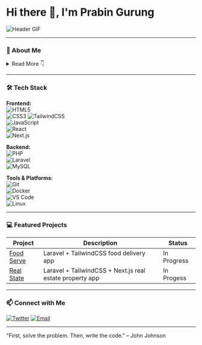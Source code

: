 # Hi there 👋, I'm Prabin Gurung

![Header GIF](https://media0.giphy.com/media/v1.Y2lkPTc5MGI3NjExaWd2YWJvNXl1cGxodWt1a3lyZ2ZoMHNobnQ1dzJsYWNxb2I2NnNsNCZlcD12MV9pbnRlcm5hbF9naWZfYnlfaWQmY3Q9Zw/Basrh159dGwKY/giphy.gif)

---

### 🌱 About Me

<details>
  <summary class="cursor-pointer hover:text-indigo-600">Read More 👇</summary>

-   🔭 Currently working on **Laravel & React projects**
-   🌱 Learning **Next.js, TailwindCSS, and Docker**
-   👯 Open to collaborating on **open source projects**
-   💬 Ask me about **JavaScript, PHP, TailwindCSS, and Web Development**
-   📫 Reach me: [Email](mailto:devgrgprabin@gmail.com)
</details>

---

### 🛠️ Tech Stack

**Frontend:**  
![HTML5](https://img.shields.io/badge/HTML5-E34F26?style=for-the-badge&logo=html5&logoColor=white)  
![CSS3](https://img.shields.io/badge/CSS3-1572B6?style=for-the-badge&logo=css3&logoColor=white)
![TailwindCSS](https://img.shields.io/badge/TailwindCSS-38B2AC?style=for-the-badge&logo=tailwind-css&logoColor=white)  
![JavaScript](https://img.shields.io/badge/JavaScript-F7DF1E?style=for-the-badge&logo=javascript&logoColor=black)  
![React](https://img.shields.io/badge/React-61DAFB?style=for-the-badge&logo=react&logoColor=black)  
![Next.js](https://img.shields.io/badge/Next.js-black?style=for-the-badge&logo=nextdotjs&logoColor=white)

**Backend:**  
![PHP](https://img.shields.io/badge/PHP-777BB4?style=for-the-badge&logo=php&logoColor=white)  
![Laravel](https://img.shields.io/badge/Laravel-FF2D20?style=for-the-badge&logo=laravel&logoColor=white)  
![MySQL](https://img.shields.io/badge/MySQL-4479A1?style=for-the-badge&logo=mysql&logoColor=white)

**Tools & Platforms:**  
![Git](https://img.shields.io/badge/Git-F05032?style=for-the-badge&logo=git&logoColor=white)  
![Docker](https://img.shields.io/badge/Docker-2496ED?style=for-the-badge&logo=docker&logoColor=white)  
![VS Code](https://img.shields.io/badge/VS%20Code-007ACC?style=for-the-badge&logo=visual-studio-code&logoColor=white)  
![Linux](https://img.shields.io/badge/Linux-FCC624?style=for-the-badge&logo=linux&logoColor=black)

---

### 💻 Featured Projects

| Project                                                  | Description                                              | Status      |
| -------------------------------------------------------- | -------------------------------------------------------- | ----------- |
| [Food Serve](https://github.com/devgrgprabin/food-serve) | Laravel + TailwindCSS food delivery app                  | In Progress |
| [Real State](https://github.com/devgrgprabin/portfolio)  | Laravel + TailwindCSS + Next.js real estate property app | In Progess  |

---

### 📫 Connect with Me

[![Twitter](https://img.shields.io/badge/Twitter-1DA1F2?style=for-the-badge&logo=twitter&logoColor=white)](https://twitter.com/devgrgprabin)
[![Email](https://img.shields.io/badge/Email-D14836?style=for-the-badge&logo=gmail&logoColor=white)](mailto:devdevgrgprabin@gmail.com)

---

"First, solve the problem. Then, write the code." – John Johnson
